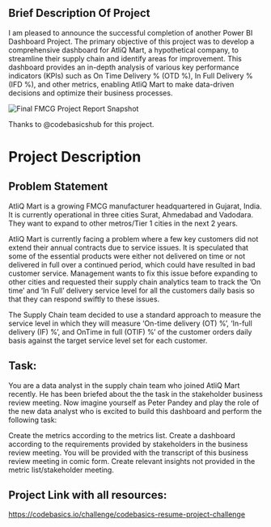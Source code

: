
## Brief Description Of Project
I am pleased to announce the successful completion of another Power BI Dashboard Project. The primary objective of this project was to develop a comprehensive dashboard for AtliQ Mart, a hypothetical company, to streamline their supply chain and identify areas for improvement. This dashboard provides an in-depth analysis of various key performance indicators (KPIs) such as On Time Delivery % (OTD %), In Full Delivery % (IFD %), and other metrics, enabling AtliQ Mart to make data-driven decisions and optimize their business processes.

![Final FMCG Project Report Snapshot](https://user-images.githubusercontent.com/94215301/231978074-fcd5ff13-8d54-41b7-8e0e-aa51fb604aab.png)

Thanks to @codebasicshub for this project.

# Project Description
## Problem Statement
AtliQ Mart is a growing FMCG manufacturer headquartered in Gujarat, India. It is currently operational in three cities Surat, Ahmedabad and Vadodara. They want to expand to other metros/Tier 1 cities in the next 2 years.

AtliQ Mart is currently facing a problem where a few key customers did not extend their annual contracts due to service issues. It is speculated that some of the essential products were either not delivered on time or not delivered in full over a continued period, which could have resulted in bad customer service. Management wants to fix this issue before expanding to other cities and requested their supply chain analytics team to track the ’On time’ and ‘In Full’ delivery service level for all the customers daily basis so that they can respond swiftly to these issues.

The Supply Chain team decided to use a standard approach to measure the service level in which they will measure ‘On-time delivery (OT) %’, ‘In-full delivery (IF) %’, and OnTime in full (OTIF) %’ of the customer orders daily basis against the target service level set for each customer.

## Task:  
You are a data analyst in the supply chain team who joined AtliQ Mart recently. He has been briefed about the the task in the stakeholder business review meeting. Now imagine yourself as Peter Pandey and play the role of the new data analyst who is excited to build this dashboard and perform the following task:

Create the metrics according to the metrics list.
Create a dashboard according to the requirements provided by stakeholders in the business review meeting. You will be provided with the transcript of this business review meeting in comic form.
Create relevant insights not provided in the metric list/stakeholder meeting.

## Project Link with all resources:
https://codebasics.io/challenge/codebasics-resume-project-challenge
